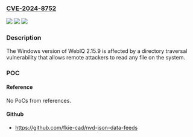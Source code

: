 ### [CVE-2024-8752](https://cve.mitre.org/cgi-bin/cvename.cgi?name=CVE-2024-8752)
![](https://img.shields.io/static/v1?label=Product&message=WebIQ&color=blue)
![](https://img.shields.io/static/v1?label=Version&message=%3D%202.15.19%20&color=brighgreen)
![](https://img.shields.io/static/v1?label=Vulnerability&message=CWE-22%20Improper%20Limitation%20of%20a%20Pathname%20to%20a%20Restricted%20Directory%20('Path%20Traversal')&color=brighgreen)

### Description

The Windows version of WebIQ 2.15.9 is affected by a directory traversal vulnerability that allows remote attackers to read any file on the system.

### POC

#### Reference
No PoCs from references.

#### Github
- https://github.com/fkie-cad/nvd-json-data-feeds

